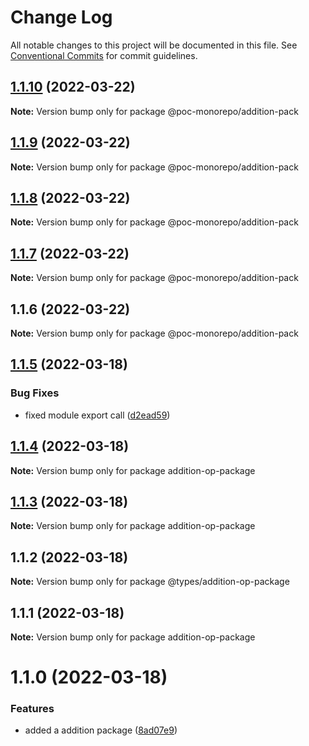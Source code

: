 # Change Log

All notable changes to this project will be documented in this file.
See [Conventional Commits](https://conventionalcommits.org) for commit guidelines.

## [1.1.10](https://github.com/mandyHellz/poc-monorepo/compare/@poc-monorepo/addition-pack@1.1.9...@poc-monorepo/addition-pack@1.1.10) (2022-03-22)

**Note:** Version bump only for package @poc-monorepo/addition-pack





## [1.1.9](https://github.com/mandyHellz/poc-monorepo/compare/@poc-monorepo/addition-pack@1.1.8...@poc-monorepo/addition-pack@1.1.9) (2022-03-22)

**Note:** Version bump only for package @poc-monorepo/addition-pack





## [1.1.8](https://github.com/mandyHellz/poc-monorepo/compare/@poc-monorepo/addition-pack@1.1.7...@poc-monorepo/addition-pack@1.1.8) (2022-03-22)

**Note:** Version bump only for package @poc-monorepo/addition-pack





## [1.1.7](https://github.com/mandyHellz/poc-monorepo/compare/@poc-monorepo/addition-pack@1.1.6...@poc-monorepo/addition-pack@1.1.7) (2022-03-22)

**Note:** Version bump only for package @poc-monorepo/addition-pack





## 1.1.6 (2022-03-22)

**Note:** Version bump only for package @poc-monorepo/addition-pack





## [1.1.5](https://github.com/mandyHellz/poc-monorepo/compare/addition-op-package@1.1.4...addition-op-package@1.1.5) (2022-03-18)


### Bug Fixes

* fixed module export call ([d2ead59](https://github.com/mandyHellz/poc-monorepo/commit/d2ead59ff9a0945f1193df99151405486fab7da7))





## [1.1.4](https://github.com/mandyHellz/poc-monorepo/compare/addition-op-package@1.1.3...addition-op-package@1.1.4) (2022-03-18)

**Note:** Version bump only for package addition-op-package





## [1.1.3](https://github.com/mandyHellz/poc-monorepo/compare/addition-op-package@1.1.1...addition-op-package@1.1.3) (2022-03-18)

**Note:** Version bump only for package addition-op-package





## 1.1.2 (2022-03-18)

**Note:** Version bump only for package @types/addition-op-package





## 1.1.1 (2022-03-18)

**Note:** Version bump only for package addition-op-package





# 1.1.0 (2022-03-18)


### Features

* added a addition package ([8ad07e9](https://github.com/mandyHellz/poc-monorepo/commit/8ad07e97c64d6dd61beb152545a239b13f1e0850))

